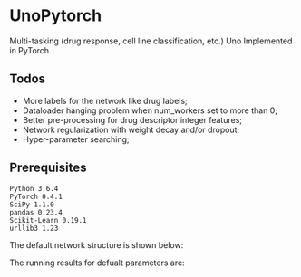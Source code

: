 # UnoPytorch
Multi-tasking (drug response, cell line classification, etc.) Uno Implemented in PyTorch.

## Todos
* More labels for the network like drug labels;
* Dataloader hanging problem when num_workers set to more than 0;
* Better pre-processing for drug descriptor integer features;
* Network regularization with weight decay and/or dropout;
* Hyper-parameter searching; 

## Prerequisites
```
Python 3.6.4
PyTorch 0.4.1
SciPy 1.1.0
pandas 0.23.4
Scikit-Learn 0.19.1
urllib3 1.23
```


The default network structure is shown below: 

The running results for defualt parameters are:

